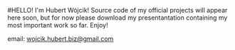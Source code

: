 #HELLO!
I'm Hubert Wójcik! 
Source code of my official projects will appear here soon, but for now please download my presentantation containing my most important work so far. Enjoy!

email: wojcik.hubert.biz@gmail.com
